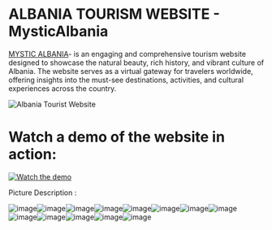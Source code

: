 # ALBANIA TOURISM WEBSITE  - MysticAlbania

[MYSTIC ALBANIA]( https://alteakapxhiu.github.io/MysticAlbania/)- is an engaging and comprehensive tourism website designed to showcase the natural beauty, rich history, and vibrant culture of Albania. The website serves as a virtual gateway for travelers worldwide, offering insights into the must-see destinations, activities, and cultural experiences across the country.


![Albania Tourist Website](https://i.imghippo.com/files/pYjWc1724078751.png)

# Watch a demo of the website in action:

[![Watch the demo](https://i.imghippo.com/files/u07ms1724165713.png)
](https://youtu.be/a0tRKgRcIcw?si=yhrc33FPxNiZ1Gv_)

Picture Description :

![image](https://github.com/user-attachments/assets/cc86c4ad-51d4-43e5-ae51-ab5fcdd54038)![image](https://github.com/user-attachments/assets/73fe8416-1cdf-4c75-ab38-25f50c694a99)![image](https://github.com/user-attachments/assets/1976de01-efe6-4982-913f-bbbadc605dda)![image](https://github.com/user-attachments/assets/9726fa6e-c778-4768-8075-c4add50ef031)![image](https://github.com/user-attachments/assets/53ba6b6d-4db7-4c13-9600-b3c020bee141)![image](https://github.com/user-attachments/assets/99103c92-75d7-45a7-abc8-355f47ab9f62)![image](https://github.com/user-attachments/assets/097b3b25-c718-47c8-9816-5c72dfcdeba9)![image](https://github.com/user-attachments/assets/9f55d0ec-8174-4a36-b7b7-2ae87b78c116)![image](https://github.com/user-attachments/assets/3568ece9-138b-4202-b8b4-dfd4c4eb58de)![image](https://github.com/user-attachments/assets/18a67959-af35-46a6-a9d3-2f5412a586ea)![image](https://github.com/user-attachments/assets/cb224c30-8e1e-4d08-a711-1274c036b532)![image](https://github.com/user-attachments/assets/5e709789-92e0-493e-a4ec-34705d6e2c38)![image](https://github.com/user-attachments/assets/fca5ae60-9ad3-4b74-a0bf-8ced195d751c)